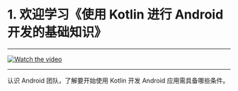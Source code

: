 #  1. 欢迎学习《使用 Kotlin 进行 Android 开发的基础知识》 
********
[![Watch the video](https://img.youtube.com/vi/OpQ3VzzgE0g/maxresdefault.jpg)](https://youtu.be/OpQ3VzzgE0g)


<!--https://redirector.gvt1.com/edgedl/cn-devsite/OpQ3VzzgE0g.mp4-->

********
认识 Android 团队，了解要开始使用 Kotlin 开发 Android 应用需具备哪些条件。
